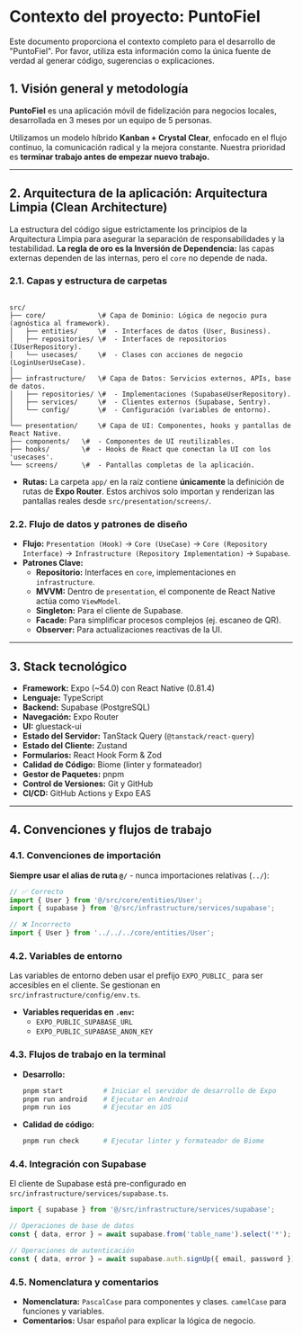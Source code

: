 # Contexto del proyecto: PuntoFiel

Este documento proporciona el contexto completo para el desarrollo de "PuntoFiel". Por favor, utiliza esta información como la única fuente de verdad al generar código, sugerencias o explicaciones.

## 1. Visión general y metodología

**PuntoFiel** es una aplicación móvil de fidelización para negocios locales, desarrollada en 3 meses por un equipo de 5 personas.

Utilizamos un modelo híbrido **Kanban + Crystal Clear**, enfocado en el flujo continuo, la comunicación radical y la mejora constante. Nuestra prioridad es **terminar trabajo antes de empezar nuevo trabajo.**

---

## 2. Arquitectura de la aplicación: Arquitectura Limpia (Clean Architecture)

La estructura del código sigue estrictamente los principios de la Arquitectura Limpia para asegurar la separación de responsabilidades y la testabilidad. **La regla de oro es la Inversión de Dependencia:** las capas externas dependen de las internas, pero el `core` no depende de nada.

### 2.1. Capas y estructura de carpetas

```

src/
├── core/             \# Capa de Dominio: Lógica de negocio pura (agnóstica al framework).
│   ├── entities/     \#  - Interfaces de datos (User, Business).
│   ├── repositories/ \#  - Interfaces de repositorios (IUserRepository).
│   └── usecases/     \#  - Clases con acciones de negocio (LoginUserUseCase).
│
├── infrastructure/   \# Capa de Datos: Servicios externos, APIs, base de datos.
│   ├── repositories/ \#  - Implementaciones (SupabaseUserRepository).
│   ├── services/     \#  - Clientes externos (Supabase, Sentry).
│   └── config/       \#  - Configuración (variables de entorno).
│
└── presentation/     \# Capa de UI: Componentes, hooks y pantallas de React Native.
├── components/   \#  - Componentes de UI reutilizables.
├── hooks/        \#  - Hooks de React que conectan la UI con los 'usecases'.
└── screens/      \#  - Pantallas completas de la aplicación.

````

* **Rutas:** La carpeta `app/` en la raíz contiene **únicamente** la definición de rutas de **Expo Router**. Estos archivos solo importan y renderizan las pantallas reales desde `src/presentation/screens/`.

### 2.2. Flujo de datos y patrones de diseño

* **Flujo:** `Presentation (Hook)` → `Core (UseCase)` → `Core (Repository Interface)` → `Infrastructure (Repository Implementation)` → `Supabase`.
* **Patrones Clave:**
    * **Repositorio:** Interfaces en `core`, implementaciones en `infrastructure`.
    * **MVVM:** Dentro de `presentation`, el componente de React Native actúa como `ViewModel`.
    * **Singleton:** Para el cliente de Supabase.
    * **Facade:** Para simplificar procesos complejos (ej. escaneo de QR).
    * **Observer:** Para actualizaciones reactivas de la UI.

---

## 3. Stack tecnológico

* **Framework:** Expo (~54.0) con React Native (0.81.4)
* **Lenguaje:** TypeScript
* **Backend:** Supabase (PostgreSQL)
* **Navegación:** Expo Router
* **UI:** gluestack-ui
* **Estado del Servidor:** TanStack Query (`@tanstack/react-query`)
* **Estado del Cliente:** Zustand
* **Formularios:** React Hook Form & Zod
* **Calidad de Código:** Biome (linter y formateador)
* **Gestor de Paquetes:** pnpm
* **Control de Versiones:** Git y GitHub
* **CI/CD:** GitHub Actions y Expo EAS

---

## 4. Convenciones y flujos de trabajo

### 4.1. Convenciones de importación

**Siempre usar el alias de ruta `@/`** - nunca importaciones relativas (`../`):

```typescript
// ✅ Correcto
import { User } from '@/src/core/entities/User';
import { supabase } from '@/src/infrastructure/services/supabase';

// ❌ Incorrecto
import { User } from '../../../core/entities/User';
````

### 4.2. Variables de entorno

Las variables de entorno deben usar el prefijo `EXPO_PUBLIC_` para ser accesibles en el cliente. Se gestionan en `src/infrastructure/config/env.ts`.

  * **Variables requeridas en `.env`:**
      * `EXPO_PUBLIC_SUPABASE_URL`
      * `EXPO_PUBLIC_SUPABASE_ANON_KEY`

### 4.3. Flujos de trabajo en la terminal

  * **Desarrollo:**
    ```bash
    pnpm start          # Iniciar el servidor de desarrollo de Expo
    pnpm run android    # Ejecutar en Android
    pnpm run ios        # Ejecutar en iOS
    ```
  * **Calidad de código:**
    ```bash
    pnpm run check      # Ejecutar linter y formateador de Biome
    ```

### 4.4. Integración con Supabase

El cliente de Supabase está pre-configurado en `src/infrastructure/services/supabase.ts`.

```typescript
import { supabase } from '@/src/infrastructure/services/supabase';

// Operaciones de base de datos
const { data, error } = await supabase.from('table_name').select('*');

// Operaciones de autenticación
const { data, error } = await supabase.auth.signUp({ email, password });
```

### 4.5. Nomenclatura y comentarios

  * **Nomenclatura:** `PascalCase` para componentes y clases. `camelCase` para funciones y variables.
  * **Comentarios:** Usar español para explicar la lógica de negocio.
